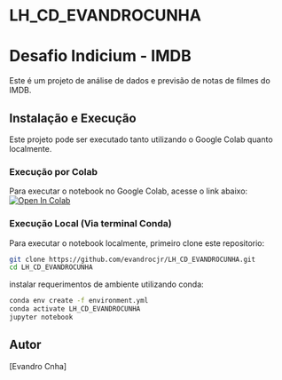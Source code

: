 # LH_CD_EVANDROCUNHA

# Desafio Indicium - IMDB
    
Este é um projeto de análise de dados e previsão de notas de filmes do IMDB.
    
## Instalação e Execução
    
Este projeto pode ser executado tanto utilizando o Google Colab quanto localmente. 
       
### Execução por Colab
Para executar o notebook no Google Colab, acesse o link abaixo:
[![Open In Colab](https://colab.research.google.com/assets/colab-badge.svg)](https://colab.research.google.com/github/evandrocjr/LH_CD_EVANDROCUNHA/blob/main/EDA_Modelo_IMDB.ipynb)

### Execução Local (Via terminal Conda)
Para executar o notebook localmente, primeiro clone este repositorio:
```bash 
git clone https://github.com/evandrocjr/LH_CD_EVANDROCUNHA.git
cd LH_CD_EVANDROCUNHA
```

instalar requerimentos de ambiente utilizando conda:
```bash
conda env create -f environment.yml
conda activate LH_CD_EVANDROCUNHA
jupyter notebook
```

## Autor

[Evandro Cnha] 
    